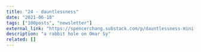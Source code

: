 ```yaml
---
title: "24 - dauntlessness"
date: "2021-06-18"
tags: ["100posts", "newsletter"]
external_link: "https://spencerchang.substack.com/p/dauntlessness-mini-24100"
description: "a rabbit hole on Omar Sy"
related: []
---
```

